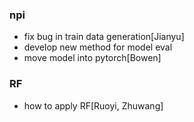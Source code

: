 ### npi
- fix bug in train data generation[Jianyu]
- develop new method for model eval
- move model into pytorch[Bowen]

### RF
- how to apply RF[Ruoyi, Zhuwang]
